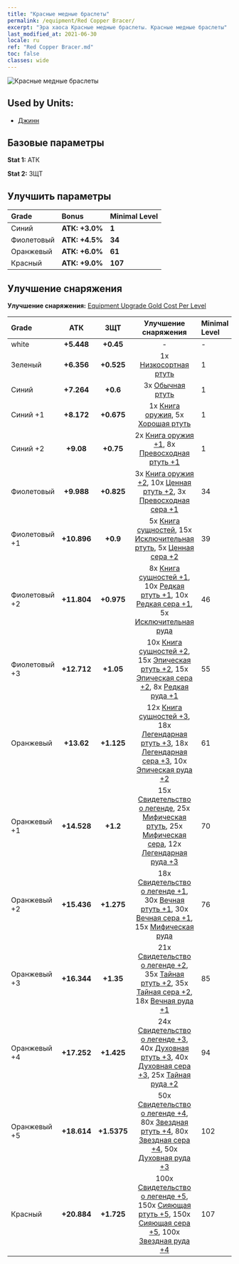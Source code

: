```yaml
---
title: "Красные медные браслеты"
permalink: /equipment/Red Copper Bracer/
excerpt: "Эра хаоса Красные медные браслеты. Красные медные браслеты"
last_modified_at: 2021-06-30
locale: ru
ref: "Red Copper Bracer.md"
toc: false
classes: wide
---
```


  ![Красные медные браслеты](/images/e/e_6053.png)

## Used by Units:

* [Джинн](/ru/units/Genie/) 


## Базовые параметры
 **Stat 1:** АТК

 **Stat 2:** ЗЩТ

## Улучшить параметры

  |     Grade    |   Bonus | Minimal Level | 
  |:-------------|:--------|:--------------| 
  | Синий | **АТК: +3.0%** | **1** | 
  | Фиолетовый | **АТК: +4.5%** | **34** | 
  | Оранжевый | **АТК: +6.0%** | **61** | 
  | Красный | **АТК: +9.0%** | **107** | 


## Улучшение снаряжения
 **Улучшение снаряжения:** [Equipment Upgrade Gold Cost Per Level](/equipment/EquipmentUpgradeCostPerLevel/) 

  |          Grade      | АТК | ЗЩТ | Улучшение снаряжения | Minimal Level |
  |:--------------------|:---------:|:---------:|:----------------:|:--------------|
  | white | **+5.448** | **+0.45** | - | - |
  | Зеленый | **+6.356** | **+0.525** | 1x [Низкосортная ртуть](/ItemsRU/mat_2/) | 1 |
  | Синий | **+7.264** | **+0.6** | 3x [Обычная ртуть](/ItemsRU/mat_8/) | 1 |
  | Синий +1 | **+8.172** | **+0.675** | 1x [Книга оружия](/ItemsRU/mat_18/), 5x [Хорошая ртуть](/ItemsRU/mat_14/) | 1 |
  | Синий +2 | **+9.08** | **+0.75** | 2x [Книга оружия +1](/ItemsRU/mat_25/), 8x [Превосходная ртуть +1](/ItemsRU/mat_21/) | 1 |
  | Фиолетовый | **+9.988** | **+0.825** | 3x [Книга оружия +2](/ItemsRU/mat_32/), 10x [Ценная ртуть +2](/ItemsRU/mat_28/), 3x [Превосходная сера +1](/ItemsRU/mat_22/) | 34 |
  | Фиолетовый +1 | **+10.896** | **+0.9** | 5x [Книга сущностей](/ItemsRU/mat_39/), 15x [Исключительная ртуть](/ItemsRU/mat_35/), 5x [Ценная сера +2](/ItemsRU/mat_29/) | 39 |
  | Фиолетовый +2 | **+11.804** | **+0.975** | 8x [Книга сущностей +1](/ItemsRU/mat_46/), 10x [Редкая ртуть +1](/ItemsRU/mat_42/), 10x [Редкая сера +1](/ItemsRU/mat_43/), 5x [Исключительная руда](/ItemsRU/mat_33/) | 46 |
  | Фиолетовый +3 | **+12.712** | **+1.05** | 10x [Книга сущностей +2](/ItemsRU/mat_53/), 15x [Эпическая ртуть +2](/ItemsRU/mat_49/), 15x [Эпическая сера +2](/ItemsRU/mat_50/), 8x [Редкая руда +1](/ItemsRU/mat_40/) | 55 |
  | Оранжевый | **+13.62** | **+1.125** | 12x [Книга сущностей +3](/ItemsRU/mat_60/), 18x [Легендарная ртуть +3](/ItemsRU/mat_56/), 18x [Легендарная сера +3](/ItemsRU/mat_57/), 10x [Эпическая руда +2](/ItemsRU/mat_47/) | 61 |
  | Оранжевый +1 | **+14.528** | **+1.2** | 15x [Свидетельство о легенде](/ItemsRU/mat_67/), 25x [Мифическая ртуть](/ItemsRU/mat_63/), 25x [Мифическая сера](/ItemsRU/mat_64/), 12x [Легендарная руда +3](/ItemsRU/mat_54/) | 70 |
  | Оранжевый +2 | **+15.436** | **+1.275** | 18x [Свидетельство о легенде +1](/ItemsRU/mat_74/), 30x [Вечная ртуть +1](/ItemsRU/mat_70/), 30x [Вечная сера +1](/ItemsRU/mat_71/), 15x [Мифическая руда](/ItemsRU/mat_61/) | 76 |
  | Оранжевый +3 | **+16.344** | **+1.35** | 21x [Свидетельство о легенде +2](/ItemsRU/mat_81/), 35x [Тайная ртуть +2](/ItemsRU/mat_77/), 35x [Тайная сера +2](/ItemsRU/mat_78/), 18x [Вечная руда +1](/ItemsRU/mat_68/) | 85 |
  | Оранжевый +4 | **+17.252** | **+1.425** | 24x [Свидетельство о легенде +3](/ItemsRU/mat_88/), 40x [Духовная ртуть +3](/ItemsRU/mat_84/), 40x [Духовная сера +3](/ItemsRU/mat_85/), 25x [Тайная руда +2](/ItemsRU/mat_75/) | 94 |
  | Оранжевый +5 | **+18.614** | **+1.5375** | 50x [Свидетельство о легенде +4](/ItemsRU/mat_95/), 80x [Звездная ртуть +4](/ItemsRU/mat_91/), 80x [Звездная сера +4](/ItemsRU/mat_92/), 50x [Духовная руда +3](/ItemsRU/mat_82/) | 102 |
  | Красный | **+20.884** | **+1.725** | 100x [Свидетельство о легенде +5](/ItemsRU/mat_102/), 150x [Сияющая ртуть +5](/ItemsRU/mat_98/), 150x [Сияющая сера +5](/ItemsRU/mat_99/), 100x [Звездная руда +4](/ItemsRU/mat_89/) | 107 |

